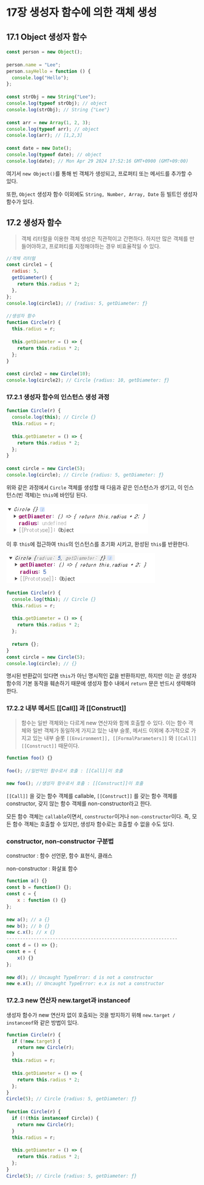 # 17장 생성자 함수에 의한 객체 생성

## 17.1 Object 생성자 함수

```jsx
const person = new Object();

person.name = "Lee";
person.sayHello = function () {
  console.log("Hello");
};

const strObj = new String("Lee");
console.log(typeof strObj); // object
console.log(strObj); // String {"Lee"}

const arr = new Array(1, 2, 3);
console.log(typeof arr); // object
console.log(arr); // [1,2,3]

const date = new Date();
console.log(typeof date); // object
console.log(date); // Mon Apr 29 2024 17:52:16 GMT+0900 (GMT+09:00)
```

여기서 `new Object()`를 통해 빈 객체가 생성되고, 프로퍼티 또는 메서드를 추가할 수 있다.

또한, `Object` 생성자 함수 이외에도 `String, Number, Array, Date` 등 빌트인 생성자 함수가 있다.

## 17.2 생성자 함수

> 객체 리터럴을 이용한 객체 생성은 직관적이고 간편하다.
> 하지만 많은 객체를 만들어야하고, 프로퍼티를 지정해야하는 경우 비효율적일 수 있다.

```jsx
//객체 리터럴
const circle1 = {
  radius: 5,
  getDiameter() {
    return this.radius * 2;
  },
};
console.log(circle1); // {radius: 5, getDiameter: ƒ}

//생성자 함수
function Circle(r) {
  this.radius = r;

  this.getDiameter = () => {
    return this.radius * 2;
  };
}

const circle2 = new Circle(10);
console.log(circle2); // Circle {radius: 10, getDiameter: ƒ}
```

### 17.2.1 생성자 함수의 인스턴스 생성 과정

```jsx
function Circle(r) {
  console.log(this); // Circle {}
  this.radius = r;

  this.getDiameter = () => {
    return this.radius * 2;
  };
}

const circle = new Circle(5);
console.log(circle); // Circle {radius: 5, getDiameter: ƒ}
```

위와 같은 과정에서 `Circle` 객체를 생성할 때 다음과 같은 인스턴스가 생기고, 이 인스턴스(빈 객체)는 `this`에 바인딩 된다.

![Untitled](./image/Untitled.png)

이 후 `this`에 접근하여 `this`의 인스턴스를 초기화 시키고, 완성된 `this`를 반환한다.

![Untitled](./image/Untitled%201.png)

```jsx
function Circle(r) {
  console.log(this); // Circle {}
  this.radius = r;

  this.getDiameter = () => {
    return this.radius * 2;
  };

  return {};
}
const circle = new Circle(5);
console.log(circle); // {}
```

명시된 반환값이 있다면 `this`가 아닌 명시적인 값을 반환하지만, 하지만 이는 곧 생성자 함수의 기본 동작을 훼손하기 때문에 생성자 함수 내에서 `return` 문은 반드시 생략해야 한다.

### 17.2.2 내부 메서드 [[Call]] 과 [[Construct]]

> 함수는 일반 객체와는 다르게 new 연산자와 함께 호출할 수 있다.
> 이는 함수 객체와 일반 객체가 동일하게 가지고 있는 내부 슬롯, 메서드 이외에 추가적으로 가지고 있는 내부 슬롯 `[[Environment]], [[FormalParameters]]` 와 `[[Call]] [[Construct]]` 때문이다.

```jsx
function foo() {}

foo(); //일반적인 함수로서 호출 : [[Call]]이 호출

new foo(); //생성자 함수로서 호출 : [[Construct]]이 호출
```

`[[Call]]` 을 갖는 함수 객체를 callable, `[[Construct]]` 를 갖는 함수 객체를 constructor, 갖지 않는 함수 객체를 non-constructor라고 한다.

모든 함수 객체는 `callable`이면서, `constructor`이거나 `non-constructor`이다.
즉, 모든 함수 객체는 호출할 수 있지만, 생성자 함수로는 호출할 수 없을 수도 있다.

### constructor, non-constructor 구분법

constructor : 함수 선언문, 함수 표현식, 클래스

non-constructor : 화살표 함수

```jsx
function a() {}
const b = function() {};
const c = {
	x : function () {}
};

new a(); // a {}
new b(); // b {}
new c.x(); // x {}
---------------------------------------------------------------
const d = () => {};
const e = {
	x() {}
};

new d(); // Uncaught TypeError: d is not a constructor
new e.x(); // Uncaught TypeError: e.x is not a constructor

```

### 17.2.3 new 연산자 new.target과 instanceof

생성자 함수가 new 연산자 없이 호출되는 것을 방지하기 위해 `new.target / instanceof`와 같은 방법이 있다.

```jsx
function Circle(r) {
  if (!new.target) {
    return new Circle(r);
  }
  this.radius = r;

  this.getDiameter = () => {
    return this.radius * 2;
  };
}
Circle(5); // Circle {radius: 5, getDiameter: ƒ}

function Circle(r) {
  if (!(this instanceof Circle)) {
    return new Circle(r);
  }
  this.radius = r;

  this.getDiameter = () => {
    return this.radius * 2;
  };
}
Circle(5); // Circle {radius: 5, getDiameter: ƒ}
```
